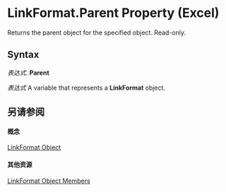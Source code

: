 
# LinkFormat.Parent Property (Excel)

Returns the parent object for the specified object. Read-only.


## Syntax

 _表达式_. **Parent**

 _表达式_ A variable that represents a **LinkFormat** object.


## 另请参阅


#### 概念


[LinkFormat Object](3d8085bf-c113-7cbe-871b-01f3b6017824.md)
#### 其他资源


[LinkFormat Object Members](http://msdn.microsoft.com/library/c4d1328e-0bcb-5674-5569-67fcd50bccb0%28Office.15%29.aspx)